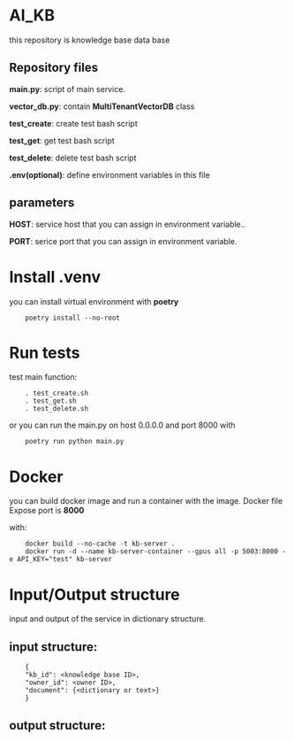 # AI_KB
this repository is knowledge base data base
## Repository files

**main.py**: script of main service.

**vector_db.py**: contain **MultiTenantVectorDB** class

**test_create**: create test bash script

**test_get**: get test bash script

**test_delete**: delete test bash script

**.env(optional)**: define environment variables in this file

## parameters

**HOST**: service host that you can assign in environment variable..

**PORT**: serice port that you can assign in environment variable.


# Install .venv
you can install virtual environment with **poetry**

        poetry install --no-root

# Run tests
test main function:

        . test_create.sh
        . test_get.sh
        . test_delete.sh


or you can run the main.py on host 0.0.0.0 and port 8000 with

        poetry run python main.py



# Docker
you can build docker image and run a container with the image.
Docker file Expose port is **8000**

with:


        docker build --no-cache -t kb-server .
        docker run -d --name kb-server-container --gpus all -p 5003:8000 -e API_KEY="test" kb-server 


# Input/Output structure
input and output of the service in dictionary structure.

## input structure:


        {
        "kb_id": <knowledge base ID>,
        "owner_id": <owner ID>,
        "document": {<dictionary or text>}
        }


## output structure:

